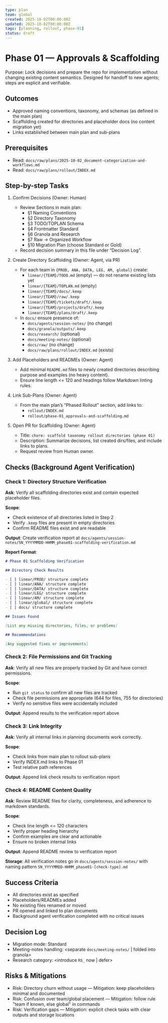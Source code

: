 ```yaml
---
type: plan
team: global
created: 2025-10-02T00:00:00Z
updated: 2025-10-02T00:00:00Z
tags: [planning, rollout, phase-01]
status: draft
---
```


# Phase 01 — Approvals & Scaffolding

Purpose: Lock decisions and prepare the repo for implementation without changing existing content semantics. Designed for handoff to new agents; steps are explicit and verifiable.

## Outcomes

- Approved naming conventions, taxonomy, and schemas (as defined in the main plan)
- Scaffolding created for directories and placeholder docs (no content migration yet)
- Links established between main plan and sub-plans

## Prerequisites

- Read: `docs/raw/plans/2025-10-02_document-categorization-and-workflows.md`
- Read: `docs/raw/plans/rollout/INDEX.md`

## Step-by-step Tasks

1. Confirm Decisions (Owner: Human)

   - Review Sections in main plan:
     - §1 Naming Conventions
     - §2 Directory Taxonomy
     - §3 TODO/TOPLAN Schema
     - §4 Frontmatter Standard
     - §6 Granola and Research
     - §7 Raw → Organized Workflow
     - §10 Migration Plan (choose Standard or Gold)
   - Record decision summary in this file under “Decision Log”.

2. Create Directory Scaffolding (Owner: Agent, via PR)

   - For each team in `{PROD, ANA, DATA, LEG, AM, global}` create:
     - `linear/{TEAM}/TODO.md` (empty) — do not rename existing lists yet
     - `linear/{TEAM}/TOPLAN.md` (empty)
     - `linear/{TEAM}/docs/.keep`
     - `linear/{TEAM}/raw/.keep`
     - `linear/{TEAM}/tickets/draft/.keep`
     - `linear/{TEAM}/projects/draft/.keep`
     - `linear/{TEAM}/plans/draft/.keep`
   - In `docs/` ensure presence of:
     - `docs/agents/session-notes/` (no change)
     - `docs/granola/outputs/.keep`
     - `docs/research/` (optional)
     - `docs/meeting-notes/` (optional)
     - `docs/raw/` (no change)
     - `docs/raw/plans/rollout/INDEX.md` (exists)

3. Add Placeholders and READMEs (Owner: Agent)

   - Add minimal `README.md` files to newly created directories describing purpose and examples (no heavy content).
   - Ensure line length <= 120 and headings follow Markdown linting rules.

4. Link Sub-Plans (Owner: Agent)

   - From the main plan’s “Phased Rollout” section, add links to:
     - `rollout/INDEX.md`
     - `rollout/phase-01_approvals-and-scaffolding.md`

5. Open PR for Scaffolding (Owner: Agent)
   - Title: `chore: scaffold taxonomy rollout directories (phase 01)`
   - Description: Summarize decisions, list created dirs/files, and include links to plans.
   - Request review from Human owner.

## Checks (Background Agent Verification)

### Check 1: Directory Structure Verification

**Ask**: Verify all scaffolding directories exist and contain expected placeholder files.

**Scope**:

- Check existence of all directories listed in Step 2
- Verify `.keep` files are present in empty directories
- Confirm README files exist and are readable

**Output**: Create verification report at `docs/agents/session-notes/SN_YYYYMMDD-HHMM_phase01-scaffolding-verification.md`

**Report Format**:

```markdown
# Phase 01 Scaffolding Verification

## Directory Check Results

- [ ] linear/PROD/ structure complete
- [ ] linear/ANA/ structure complete
- [ ] linear/DATA/ structure complete
- [ ] linear/LEG/ structure complete
- [ ] linear/AM/ structure complete
- [ ] linear/global/ structure complete
- [ ] docs/ structure complete

## Issues Found

[List any missing directories, files, or problems]

## Recommendations

[Any suggested fixes or improvements]
```

### Check 2: File Permissions and Git Tracking

**Ask**: Verify all new files are properly tracked by Git and have correct permissions.

**Scope**:

- Run `git status` to confirm all new files are tracked
- Check file permissions are appropriate (644 for files, 755 for directories)
- Verify no sensitive files were accidentally included

**Output**: Append results to the verification report above

### Check 3: Link Integrity

**Ask**: Verify all internal links in planning documents work correctly.

**Scope**:

- Check links from main plan to rollout sub-plans
- Verify INDEX.md links to Phase 01
- Test relative path references

**Output**: Append link check results to verification report

### Check 4: README Content Quality

**Ask**: Review README files for clarity, completeness, and adherence to markdown standards.

**Scope**:

- Check line length <= 120 characters
- Verify proper heading hierarchy
- Confirm examples are clear and actionable
- Ensure no broken internal links

**Output**: Append README review to verification report

**Storage**: All verification notes go in `docs/agents/session-notes/` with naming pattern `SN_YYYYMMDD-HHMM_phase01-[check-type].md`

## Success Criteria

- All directories exist as specified
- Placeholders/READMEs added
- No existing files renamed or moved
- PR opened and linked to plan documents
- Background agent verification completed with no critical issues

## Decision Log

- Migration mode: Standard
- Meeting-notes handling: <separate `docs/meeting-notes/` | folded into granola>
- Research category: <introduce `RS_` now | defer>

## Risks & Mitigations

- Risk: Directory churn without usage — Mitigation: keep placeholders minimal and documented
- Risk: Confusion over team/global placement — Mitigation: follow rule "team if known, else global" in commands
- Risk: Verification gaps — Mitigation: explicit check tasks with clear outputs and storage locations
